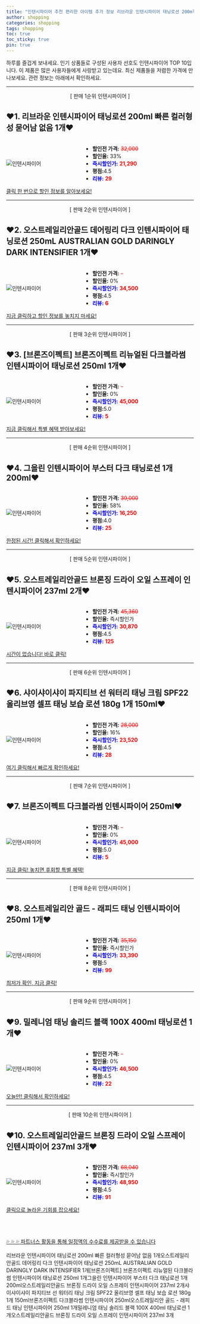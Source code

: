 ```yaml
---
title: "인텐시파이어 추천 편리한 아이템 추가 정보 리브라운 인텐시파이어 태닝로션 200ml 빠른"
author: shopping
categories: shopping
tags: shopping
toc: true
toc_sticky: true
pin: true
---
```

하루를 즐겁게 보내세요. 인기 상품들로 구성된 사용자 선호도 인텐시파이어 TOP 10입니다. 이 제품은 많은 사용자들에게 사랑받고 있는데요. 최신 제품들을 저렴한 가격에 만나보세요. 관련 정보는 아래에서 확인하세요.

---
<p class="toplist" style="margin: 0 auto; display: block; width: fit-content;">[ 판매 1순위 인텐시파이어 ]</p>

<h2><strong>❤️1. 리브라운 인텐시파이어 태닝로션 200ml 빠른 컬러형성 묻어남 없음 1개❤️</strong></h2>

<div style="display: flex; align-items: center;">
    <div style="flex: 0.4;">
        <img src="https://thumbnail8.coupangcdn.com/thumbnails/remote/230x230ex/image/vendor_inventory/8528/bec4624cc307c63443ffc605f45bed24652d8287ecce627ce7a04778bab8.png" alt="인텐시파이어" style="max-width: 100%;">
    </div>
    <div style="flex: 0.6; margin-left: 10px;">
        <ul>
            <li><strong>할인전 가격:</strong> <del style="color: red;">32,000</del></li>
            <li><strong>할인율:</strong> 33%</li>
            <li><span style='color:blue'><strong>즉시할인가:</strong></span> <span style='color:red'><strong>21,290</strong></span></li>
            <li><strong>평점:</strong>4.5</li>
            <li><span style='color:blue'><strong>리뷰:</strong></span> <span style='color:red'><strong>29</strong></span></li>
        </ul>
    </div>
</div>
<div class="center">
    <a href="https://selin100587001.github.io?lptag=AF9450613&subid=githubio&pageKey=7627672676&traceid=V0-153&itemId=20236778993&vendorItemId=87686297085" class="myButton">
        클릭 한 번으로 할인 정보를 알아보세요!
    </a>
</div>


---
<p class="toplist" style="margin: 0 auto; display: block; width: fit-content;">[ 판매 2순위 인텐시파이어 ]</p>

<h2><strong>❤️2. 오스트레일리안골드 데어링리 다크 인텐시파이어 태닝로션 250mL AUSTRALIAN GOLD DARINGLY DARK INTENSIFIER 1개❤️</strong></h2>

<div style="display: flex; align-items: center;">
    <div style="flex: 0.4;">
        <img src="https://thumbnail7.coupangcdn.com/thumbnails/remote/230x230ex/image/vendor_inventory/8a59/40079a737a82a9be0fbafae57d3464bc57fea88de107d7253b88254f1c0a.jpg" alt="인텐시파이어" style="max-width: 100%;">
    </div>
    <div style="flex: 0.6; margin-left: 10px;">
        <ul>
            <li><strong>할인전 가격:</strong> <del style="color: red;">-</del></li>
            <li><strong>할인율:</strong> 0%</li>
            <li><span style='color:blue'><strong>즉시할인가:</strong></span> <span style='color:red'><strong>34,500</strong></span></li>
            <li><strong>평점:</strong>4.5</li>
            <li><span style='color:blue'><strong>리뷰:</strong></span> <span style='color:red'><strong>6</strong></span></li>
        </ul>
    </div>
</div>
<div class="center">
    <a href="https://selin100587001.github.io?lptag=AF9450613&subid=githubio&pageKey=6454885253&traceid=V0-153&itemId=14027122504&vendorItemId=90122760172" class="myButton">
        지금 클릭하고 할인 정보를 놓치지 마세요!
    </a>
</div>


---
<p class="toplist" style="margin: 0 auto; display: block; width: fit-content;">[ 판매 3순위 인텐시파이어 ]</p>

<h2><strong>❤️3. [브론즈이펙트] 브론즈이펙트 리뉴얼된 다크블라썸 인텐시파이어 태닝로션 250ml 1개❤️</strong></h2>

<div style="display: flex; align-items: center;">
    <div style="flex: 0.4;">
        <img src="https://thumbnail10.coupangcdn.com/thumbnails/remote/230x230ex/image/vendor_inventory/37c3/5d84896710fb59e0774352c2517db5605406d537d8167ea4c73278cad4e5.jpg" alt="인텐시파이어" style="max-width: 100%;">
    </div>
    <div style="flex: 0.6; margin-left: 10px;">
        <ul>
            <li><strong>할인전 가격:</strong> <del style="color: red;">-</del></li>
            <li><strong>할인율:</strong> 0%</li>
            <li><span style='color:blue'><strong>즉시할인가:</strong></span> <span style='color:red'><strong>45,000</strong></span></li>
            <li><strong>평점:</strong>5.0</li>
            <li><span style='color:blue'><strong>리뷰:</strong></span> <span style='color:red'><strong>5</strong></span></li>
        </ul>
    </div>
</div>
<div class="center">
    <a href="https://selin100587001.github.io?lptag=AF9450613&subid=githubio&pageKey=8239229090&traceid=V0-153&itemId=23712584823&vendorItemId=90737935229" class="myButton">
        지금 클릭해서 특별 혜택 받아보세요!
    </a>
</div>


---
<p class="toplist" style="margin: 0 auto; display: block; width: fit-content;">[ 판매 4순위 인텐시파이어 ]</p>

<h2><strong>❤️4. 그을린 인텐시파이어 부스터 다크 태닝로션 1개 200ml❤️</strong></h2>

<div style="display: flex; align-items: center;">
    <div style="flex: 0.4;">
        <img src="https://thumbnail7.coupangcdn.com/thumbnails/remote/230x230ex/image/vendor_inventory/564a/5c403fdb58de69eb94093fc689a764cf0e332cb9c0d47883495def0dfd4b.jpg" alt="인텐시파이어" style="max-width: 100%;">
    </div>
    <div style="flex: 0.6; margin-left: 10px;">
        <ul>
            <li><strong>할인전 가격:</strong> <del style="color: red;">39,000</del></li>
            <li><strong>할인율:</strong> 58%</li>
            <li><span style='color:blue'><strong>즉시할인가:</strong></span> <span style='color:red'><strong>16,250</strong></span></li>
            <li><strong>평점:</strong>4.0</li>
            <li><span style='color:blue'><strong>리뷰:</strong></span> <span style='color:red'><strong>25</strong></span></li>
        </ul>
    </div>
</div>
<div class="center">
    <a href="https://selin100587001.github.io?lptag=AF9450613&subid=githubio&pageKey=6806553489&traceid=V0-153&itemId=16089421287&vendorItemId=81987744538" class="myButton">
        한정된 시간! 클릭해서 확인하세요!
    </a>
</div>


---
<p class="toplist" style="margin: 0 auto; display: block; width: fit-content;">[ 판매 5순위 인텐시파이어 ]</p>

<h2><strong>❤️5. 오스트레일리안골드 브론징 드라이 오일 스프레이 인텐시파이어 237ml 2개❤️</strong></h2>

<div style="display: flex; align-items: center;">
    <div style="flex: 0.4;">
        <img src="https://thumbnail6.coupangcdn.com/thumbnails/remote/230x230ex/image/vendor_inventory/9ce7/f4db505ff09c1f8facdcde3a07aa372124e35a07da9db00b43728cad6d16.jpg" alt="인텐시파이어" style="max-width: 100%;">
    </div>
    <div style="flex: 0.6; margin-left: 10px;">
        <ul>
            <li><strong>할인전 가격:</strong> <del style="color: red;">45,360</del></li>
            <li><strong>할인율:</strong> 즉시할인가</li>
            <li><span style='color:blue'><strong>즉시할인가:</strong></span> <span style='color:red'><strong>30,870</strong></span></li>
            <li><strong>평점:</strong>4.5</li>
            <li><span style='color:blue'><strong>리뷰:</strong></span> <span style='color:red'><strong>125</strong></span></li>
        </ul>
    </div>
</div>
<div class="center">
    <a href="https://selin100587001.github.io?lptag=AF9450613&subid=githubio&pageKey=10720825&traceid=V0-153&itemId=15596650887&vendorItemId=82077911513" class="myButton">
        시간이 없습니다! 바로 클릭!
    </a>
</div>


---
<p class="toplist" style="margin: 0 auto; display: block; width: fit-content;">[ 판매 6순위 인텐시파이어 ]</p>

<h2><strong>❤️6. 샤이샤이샤이 파지티브 선 워터리 태닝 크림 SPF22 올리브영 셀프 태닝 보습 로션 180g 1개 150ml❤️</strong></h2>

<div style="display: flex; align-items: center;">
    <div style="flex: 0.4;">
        <img src="https://thumbnail8.coupangcdn.com/thumbnails/remote/230x230ex/image/vendor_inventory/35d7/f09e1a0292424b03da0b2448a5305fe6e65675c07f6130a1ccedf8fbf1f4.jpg" alt="인텐시파이어" style="max-width: 100%;">
    </div>
    <div style="flex: 0.6; margin-left: 10px;">
        <ul>
            <li><strong>할인전 가격:</strong> <del style="color: red;">28,000</del></li>
            <li><strong>할인율:</strong> 16%</li>
            <li><span style='color:blue'><strong>즉시할인가:</strong></span> <span style='color:red'><strong>23,520</strong></span></li>
            <li><strong>평점:</strong>4.5</li>
            <li><span style='color:blue'><strong>리뷰:</strong></span> <span style='color:red'><strong>28</strong></span></li>
        </ul>
    </div>
</div>
<div class="center">
    <a href="https://selin100587001.github.io?lptag=AF9450613&subid=githubio&pageKey=7536468871&traceid=V0-153&itemId=19801214611&vendorItemId=86408642852" class="myButton">
        여기 클릭해서 빠르게 확인하세요!
    </a>
</div>


---
<p class="toplist" style="margin: 0 auto; display: block; width: fit-content;">[ 판매 7순위 인텐시파이어 ]</p>

<h2><strong>❤️7. 브론즈이펙트 다크블라썸 인텐시파이어 250ml❤️</strong></h2>

<div style="display: flex; align-items: center;">
    <div style="flex: 0.4;">
        <img src="https://thumbnail6.coupangcdn.com/thumbnails/remote/230x230ex/image/vendor_inventory/3bc7/ce5f172bbff34a7a8f1f4821e0bbebe0b7145183825ab8f5d152683a3b45.jpg" alt="인텐시파이어" style="max-width: 100%;">
    </div>
    <div style="flex: 0.6; margin-left: 10px;">
        <ul>
            <li><strong>할인전 가격:</strong> <del style="color: red;">-</del></li>
            <li><strong>할인율:</strong> 0%</li>
            <li><span style='color:blue'><strong>즉시할인가:</strong></span> <span style='color:red'><strong>45,000</strong></span></li>
            <li><strong>평점:</strong>5.0</li>
            <li><span style='color:blue'><strong>리뷰:</strong></span> <span style='color:red'><strong>5</strong></span></li>
        </ul>
    </div>
</div>
<div class="center">
    <a href="https://selin100587001.github.io?lptag=AF9450613&subid=githubio&pageKey=8239229090&traceid=V0-153&itemId=23759621787&vendorItemId=90784046907" class="myButton">
        지금 클릭! 놓치면 후회할 특별 혜택!
    </a>
</div>


---
<p class="toplist" style="margin: 0 auto; display: block; width: fit-content;">[ 판매 8순위 인텐시파이어 ]</p>

<h2><strong>❤️8. 오스트레일리안 골드 - 래피드 태닝 인텐시파이어 250ml 1개❤️</strong></h2>

<div style="display: flex; align-items: center;">
    <div style="flex: 0.4;">
        <img src="https://thumbnail8.coupangcdn.com/thumbnails/remote/230x230ex/image/vendor_inventory/e178/8b6ac2116266357040397b11201203526a15d5ac44c39c24f54ae70b354c.jpg" alt="인텐시파이어" style="max-width: 100%;">
    </div>
    <div style="flex: 0.6; margin-left: 10px;">
        <ul>
            <li><strong>할인전 가격:</strong> <del style="color: red;">35,150</del></li>
            <li><strong>할인율:</strong> 즉시할인가</li>
            <li><span style='color:blue'><strong>즉시할인가:</strong></span> <span style='color:red'><strong>33,390</strong></span></li>
            <li><strong>평점:</strong>5</li>
            <li><span style='color:blue'><strong>리뷰:</strong></span> <span style='color:red'><strong>99</strong></span></li>
        </ul>
    </div>
</div>
<div class="center">
    <a href="https://selin100587001.github.io?lptag=AF9450613&subid=githubio&pageKey=6102946643&traceid=V0-153&itemId=13057288441&vendorItemId=80322562859" class="myButton">
        최저가 확인, 지금 클릭!
    </a>
</div>


---
<p class="toplist" style="margin: 0 auto; display: block; width: fit-content;">[ 판매 9순위 인텐시파이어 ]</p>

<h2><strong>❤️9. 밀레니엄 태닝 솔리드 블랙 100X 400ml 태닝로션 1개❤️</strong></h2>

<div style="display: flex; align-items: center;">
    <div style="flex: 0.4;">
        <img src="https://thumbnail7.coupangcdn.com/thumbnails/remote/230x230ex/image/vendor_inventory/cd38/689c4ef8d2f5f46bd4bd624bd7ee73efc1732cb46d7b786701f935ef79d1.png" alt="인텐시파이어" style="max-width: 100%;">
    </div>
    <div style="flex: 0.6; margin-left: 10px;">
        <ul>
            <li><strong>할인전 가격:</strong> <del style="color: red;">-</del></li>
            <li><strong>할인율:</strong> 0%</li>
            <li><span style='color:blue'><strong>즉시할인가:</strong></span> <span style='color:red'><strong>46,500</strong></span></li>
            <li><strong>평점:</strong>4.5</li>
            <li><span style='color:blue'><strong>리뷰:</strong></span> <span style='color:red'><strong>22</strong></span></li>
        </ul>
    </div>
</div>
<div class="center">
    <a href="https://selin100587001.github.io?lptag=AF9450613&subid=githubio&pageKey=7378024670&traceid=V0-153&itemId=19046999955&vendorItemId=86170297183" class="myButton">
        오늘만! 클릭해서 확인하세요!
    </a>
</div>


---
<p class="toplist" style="margin: 0 auto; display: block; width: fit-content;">[ 판매 10순위 인텐시파이어 ]</p>

<h2><strong>❤️10. 오스트레일리안골드 브론징 드라이 오일 스프레이 인텐시파이어 237ml 3개❤️</strong></h2>

<div style="display: flex; align-items: center;">
    <div style="flex: 0.4;">
        <img src="https://thumbnail6.coupangcdn.com/thumbnails/remote/230x230ex/image/vendor_inventory/a92c/6344eb24052c2a99fad7807f67ac4a647692239f1be47b5f84073d4b808d.jpg" alt="인텐시파이어" style="max-width: 100%;">
    </div>
    <div style="flex: 0.6; margin-left: 10px;">
        <ul>
            <li><strong>할인전 가격:</strong> <del style="color: red;">68,040</del></li>
            <li><strong>할인율:</strong> 즉시할인가</li>
            <li><span style='color:blue'><strong>즉시할인가:</strong></span> <span style='color:red'><strong>48,950</strong></span></li>
            <li><strong>평점:</strong>4.5</li>
            <li><span style='color:blue'><strong>리뷰:</strong></span> <span style='color:red'><strong>91</strong></span></li>
        </ul>
    </div>
</div>
<div class="center">
    <a href="https://selin100587001.github.io?lptag=AF9450613&subid=githubio&pageKey=6714061538&traceid=V0-153&itemId=15596650772&vendorItemId=82077911505" class="myButton">
        클릭으로 놀라운 기회를 잡으세요!
    </a>
</div>

<br><br><br>[💦 💦 💦 파트너스 활동을 통해 일정액의 수수료를 제공받을 수 있습니다](https://link.coupang.com/a/bcpT2c)<br><br>리브라운 인텐시파이어 태닝로션 200ml 빠른 컬러형성 묻어남 없음 1개오스트레일리안골드 데어링리 다크 인텐시파이어 태닝로션 250mL AUSTRALIAN GOLD DARINGLY DARK INTENSIFIER 1개[브론즈이펙트] 브론즈이펙트 리뉴얼된 다크블라썸 인텐시파이어 태닝로션 250ml 1개그을린 인텐시파이어 부스터 다크 태닝로션 1개 200ml오스트레일리안골드 브론징 드라이 오일 스프레이 인텐시파이어 237ml 2개샤이샤이샤이 파지티브 선 워터리 태닝 크림 SPF22 올리브영 셀프 태닝 보습 로션 180g 1개 150ml브론즈이펙트 다크블라썸 인텐시파이어 250ml오스트레일리안 골드 - 래피드 태닝 인텐시파이어 250ml 1개밀레니엄 태닝 솔리드 블랙 100X 400ml 태닝로션 1개오스트레일리안골드 브론징 드라이 오일 스프레이 인텐시파이어 237ml 3개